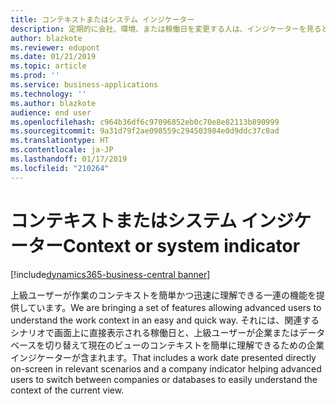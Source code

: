 ```yaml
---
title: コンテキストまたはシステム インジケーター
description: 定期的に会社、環境、または稼働日を変更する人は、インジケーターを見ると自分がどこにいるのかすぐにわかります。
author: blazkote
ms.reviewer: edupont
ms.date: 01/21/2019
ms.topic: article
ms.prod: ''
ms.service: business-applications
ms.technology: ''
ms.author: blazkote
audience: end user
ms.openlocfilehash: c964b36df6c97096852eb0c70e8e82113b890999
ms.sourcegitcommit: 9a31d79f2ae098559c294503984e0d9ddc37c0ad
ms.translationtype: HT
ms.contentlocale: ja-JP
ms.lasthandoff: 01/17/2019
ms.locfileid: "210264"
---
```

# <a name="context-or-system-indicator"></a><span data-ttu-id="c9549-103">コンテキストまたはシステム インジケーター</span><span class="sxs-lookup"><span data-stu-id="c9549-103">Context or system indicator</span></span>
[!include[dynamics365-business-central banner](../includes/dynamics365-business-central.md)]

<span data-ttu-id="c9549-104">上級ユーザーが作業のコンテキストを簡単かつ迅速に理解できる一連の機能を提供しています。</span><span class="sxs-lookup"><span data-stu-id="c9549-104">We are bringing a set of features allowing advanced users to understand the work context in an easy and quick way.</span></span> <span data-ttu-id="c9549-105">それには、関連するシナリオで画面上に直接表示される稼働日と、上級ユーザーが企業またはデータベースを切り替えて現在のビューのコンテキストを簡単に理解できるための企業インジケーターが含まれます。</span><span class="sxs-lookup"><span data-stu-id="c9549-105">That includes a work date presented directly on-screen in relevant scenarios and a company indicator helping advanced users to switch between companies or databases to easily understand the context of the current view.</span></span>

<!--
Describe the new feature, and then give an elevator pitch of the business value for it. Include high-value capabilities that light up something exciting for our customers. The feature should be something that a customer needs to plan for...definitely larger than a hotfix or bug fix.

If the feature has been designated as a key feature, complete the entire template. Otherwise, only complete the **Business value**, **Describe the feature**, and **Status** sections.

## Business value (Required)
Describe the top capabilities of the feature and and the business problems it solves.  

**Example**
End-of-day processing is a crucial element of retail operational workflow. This involves aggregation of raw transactions into meaningful business data to ensure that business and accounting rules are conformed to, before posting transactions as official business records. Improving the reliability and performance of this batch process and increasing the visibility of the processing for the administrator improves the user experience. Users can easily monitor the progress of the processing and see exactly what caused a validation failure. As a result, they can quickly resolve the issue and reliably retry the process without contacting Microsoft Support. 

## Describe the feature (Required)
Describe how the feature works and the scenarios the feature enables. Include concrete examples and screenshots. 

**Example**
New capabilities include improved statement posting performance by removing table deadlocks and optimizing batch processing. The introduction of a state model in the posting process aids in rollback and recovery, which eliminates data corruption and the need for manual intervention. Enhanced in-app diagnostics with detailed status, errors, and logs (including details of transactions included in the scope of the statement, transactions resulting in errors, and possible steps to correct issues) allow for easy troubleshooting. 

<<screenshot goes here>>

### Who uses this feature (Required)
Indicate each persona impacted:  end user, admin, customizer, citizen developer, developer, business analyst, IT Pro

**Example**
This feature is intended for retail administrators. It works without any additional setup. 

### License required
List the license(s) a customer must have to use the feature. 

### Setup required (if any beyond standard product setup)

**Example**
This feature must be enabled in System parameters by an administrator. 

### Quick steps (provide if feature is done enough)

**Example**
To get started with model‑driven apps, use designers to:
- Define your site map. Model your app's navigation, pulling in only the subset of information your users need. Take advantage of multiple levels of hierarchy and the ability to reference external resources.
- Add dashboards. Include model‑driven dashboards or embedded Power BI content within your app.
- Include entities and components. Add specific forms, views, dashboards, and charts for targeted entities to craft your user experience.

> [!div class="mx-imgBorder"] 
> ![Photograph of a man using a Hololens to view augmented reality in Connected Field Service](/articles/Spring18/media/507e34a661a1b831d21ea3dadda9c6cf.jpg "Field Service IoT") 

## Compliance, privacy and security considerations
List any compliance, privacy and security considerations that customers should plan for, including any steps or tools provided to help customers comply with GDPR. 

## Status (Required)

### Development status
Pick one: Generally available, Public preview, In development

Notes: In development features are features that some teams may have previously included on the roadmap site. Anything in Private preview is considered to be In development. 

#### Target timeframe
Enter the release, month, or month or later if dubious. (Release if committed to a release, Month if committed to a month, Month or later if dubious)

### Availability (current availability)

Cloud, On-premises, Government cloud

### Regional availability

List whether this feature is available globally or restricted to specific regions.

## Tell us what you think

Include an alias or link for feedback for the feature.

## We'd like to thank

Link to item from Ideas or User voice. 

-->
